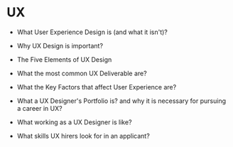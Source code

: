 # UX

* What User Experience Design is (and what it isn't)?

* Why UX Design is important?

* The Five Elements of UX Design

* What the most common UX Deliverable are?

* What the Key Factors that affect User Experience are?

* What a UX Designer's Portfolio is? and why it is necessary for pursuing a career in UX?

* What working as a UX Designer is like?

* What skills UX hirers look for in an applicant?